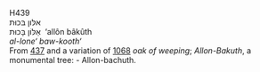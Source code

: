 <body>
  <p>H439<br>  אלּון בּכוּת  <br> אַלּוֹן בָּכוּת  ‎  ‘allôn bâkûth  <br><i>al-lone‘</i> <i>baw-kooth‘ </i><br>From <a href="h0437.htm">437</a> and a variation of <a href="h1068.htm">1068</a>  <i>oak</i> <i>of</i> <i>weeping</i>; <i>Allon-Bakuth</i>, a monumental tree: - Allon-bachuth.<br></p>
 </body>